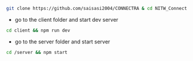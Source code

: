 ```bash
git clone https://github.com/saisasi2004/CONNECTRA & cd NITW_Connect
```
- go to the client folder and start dev server
```bash
cd client && npm run dev
```
- go to the server folder and start server
```bash
cd /server && npm start
```
